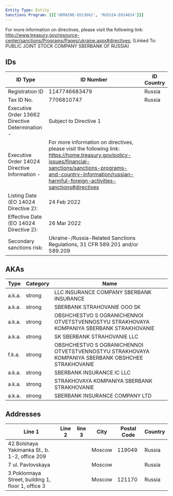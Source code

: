 ```yaml
---
Entity Type: Entity
Sanctions Program: [[['UKRAINE-EO13662', 'RUSSIA-EO14024']]]
---
```

For more information on directives, please visit the following link: http://www.treasury.gov/resource-center/sanctions/Programs/Pages/ukraine.aspx#directives; (Linked To: PUBLIC JOINT STOCK COMPANY SBERBANK OF RUSSIA)

## IDs
| ID Type | ID Number | ID Country |
|---------|-----------|------------|
| Registration ID | 1147746683479 | Russia |
| Tax ID No. | 7706810747 | Russia |
| Executive Order 13662 Directive Determination - | Subject to Directive 1 |  |
| Executive Order 14024 Directive Information - | For more information on directives, please visit the following link: https://home.treasury.gov/policy-issues/financial-sanctions/sanctions-programs-and-country-information/russian-harmful-foreign-activities-sanctions#directives |  |
| Listing Date (EO 14024 Directive 2): | 24 Feb 2022 |  |
| Effective Date (EO 14024 Directive 2): | 26 Mar 2022 |  |
| Secondary sanctions risk: | Ukraine-/Russia-Related Sanctions Regulations, 31 CFR 589.201 and/or 589.209 |  |


## AKAs
| Type | Category | Name      | 
|------|----------|-----------|
| a.k.a. | strong | LLC INSURANCE COMPANY SBERBANK INSURANCE |
| a.k.a. | strong | SBERBANK STRAHOVANIE OOO SK |
| a.k.a. | strong | OBSHCHESTVO S OGRANICHENNOI OTVETSTVENNOSTYU STRAKHOVAYA KOMPANIYA SBERBANK STRAKHOVANIE |
| a.k.a. | strong | SK SBERBANK STRAHOVANIE LLC |
| f.k.a. | strong | OBSHCHESTVO S OGRANICHENNOI OTVETSTVENNOSTYU STRAKHOVAYA KOMPANIYA SBERBANK OBSHCHEE STRAKHOVANIE |
| a.k.a. | strong | SBERBANK INSURANCE IC LLC |
| a.k.a. | strong | STRAKHOVAYA KOMPANIYA SBERBANK STRAKHOVANIE |
| a.k.a. | strong | SBERBANK INSURANCE COMPANY LTD |


## Addresses
| Line 1 | Line 2 | line 3 | City | Postal Code| Country | 
|--------|--------|--------|------|------------|---------|
| 42 Bolshaya Yakimanka St., b. 1-2, office 209 |  |  | Moscow | 119049 | Russia |
| 7 ul. Pavlovskaya |  |  | Moscow |  | Russia |
| 3 Poklonnaya Street, building 1, floor 1, office 3 |  |  | Moscow | 121170 | Russia |


